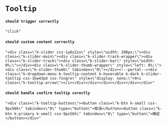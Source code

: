 # `Tooltip`

#### `should trigger correctly`

```
"click"
```

#### `should custom content correctly`

```
"<div class=\"k-slider css-1y6x2zu\" style=\"width: 200px;\"><div class=\"k-slider-main\"><div class=\"k-slider-track-wrapper\"><div class=\"k-slider-track\"><div class=\"k-slider-bar\" style=\"width: 0%;\"></div><div class=\"k-slider-thumb-wrapper\" style=\"left: 0%;\"><div class=\"k-slider-thumb\" tabindex=\"0\"></div><!--portal--><div class=\"k-dropdown-menu k-tooltip-content k-hoverable k-dark k-slider-tooltip css-1kw43pd css-7sngro\" style=\"display: none;\">0<i class=\"k-tooltip-arrow\"></i></div></div></div></div></div></div>"
```

#### `should handle confirm tooltip corectly`

```
"<div class=\"k-tooltip-buttons\"><button class=\"k-btn k-small css-9px56k\" tabindex=\"0\" type=\"button\">取消</button><button class=\"k-btn k-primary k-small css-9px56k\" tabindex=\"0\" type=\"button\">确定</button></div>"
```


